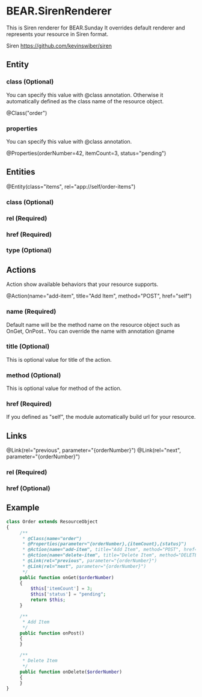 # BEAR.SirenRenderer

This is Siren renderer for BEAR.Sunday
It overrides default renderer and represents your resource in Siren format.

Siren
https://github.com/kevinswiber/siren

## Entity

### class (Optional)

You can specify this value with @class annotation. Otherwise it automatically defined as the class name of the resource object.

@Class("order")

### properties

You can specify this value with @class annotation.

@Properties(orderNumber=42, itemCount=3, status="pending")

## Entities

@Entity(class="items", rel="app://self/order-items")

### class (Optional)

### rel (Required)

### href (Required)

### type (Optional)

## Actions

Action show available behaviors that your resource supports.

@Action(name="add-item", title="Add Item", method="POST", href="self")

### name (Required)

Default name will be the method name on the resource object such as OnGet, OnPost..
You can override the name with annotation @name

### title (Optional)

This is optional value for title of the action.

### method (Optional)

This is optional value for method of the action.

### href (Required)

If you defined as "self", the module automatically build url for your resource.

## Links

@Link(rel="previous", parameter="{orderNumber}")
@Link(rel="next", parameter="{orderNumber}")

### rel (Required)

### href (Optional)


## Example

```php
class Order extends ResourceObject
{
     /**
      * @Class(name="order")
      * @Properties(parameter="{orderNumber},{itemCount},{status}")
      * @Action(name="add-item", title="Add Item", method="POST", href="self")
      * @Action(name="delete-item", title="Delete Item", method="DELETE", href="self")
      * @Link(rel="previous", parameter="{orderNumber}")
      * @Link(rel="next", parameter="{orderNumber}")
      */
     public function onGet($orderNumber)
     {
         $this['itemCount'] = 3;
         $this['status'] = "pending";
         return $this;
     }

     /**
      * Add Item
      */
     public function onPost()
     {
     }

     /**
      * Delete Item
      */
     public function onDelete($orderNumber)
     {
     }
}
```



